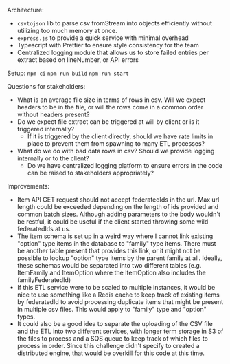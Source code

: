 Architecture:
- `csvtojson` lib to parse csv fromStream into objects efficiently without utilizing too much memory at once.
- `express.js` to provide a quick service with minimal overhead
- Typescript with Prettier to ensure style consistency for the team
- Centralized logging module that allows us to store failed entries per extract based on lineNumber, or API errors

Setup:
`npm ci`
`npm run build`
`npm run start`

Questions for stakeholders:
- What is an average file size in terms of rows in csv. Will we expect headers to be in the file, or will the rows come in a common order without headers present?
- Do we expect file extract can be triggered at will by client or is it triggered internally?
    - If it is triggered by the client directly, should we have rate limits in place to prevent them from spawning to many ETL processes?
- What do we do with bad data rows in csv? Should we provide logging internally or to the client?
    - Do we have centralized logging platform to ensure errors in the code can be raised to stakeholders appropriately?

Improvements:
- Item API GET request should not accept federatedIds in the url. Max url length could be exceeded depending on the length of ids provided and common batch sizes. Although adding parameters to the body wouldn't be restful, it could be useful if the client started throwing some wild federatedIds at us.
- The item schema is set up in a weird way where I cannot link existing "option" type items in the database to "family" type items. There must be another table present that provides this link, or it might not be possible to lookup "option" type items by the parent family at all. Ideally, these schemas would be separated into two different tables (e.g. ItemFamily and ItemOption where the ItemOption also includes the familyFederatedId)
- If this ETL service were to be scaled to multiple instances, it would be nice to use something like a Redis cache to keep track of existing items by federatedId to avoid processing duplicate items that might be present in multiple csv files. This would apply to "family" type and "option" types.
- It could also be a good idea to separate the uploading of the CSV file and the ETL into two different services, with longer term storage in S3 of the files to process and a SQS queue to keep track of which files to process in order. Since this challenge didn't specify to created a distributed engine, that would be overkill for this code at this time.